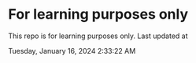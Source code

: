 # For learning purposes only
This repo is for learning purposes only.
Last updated at

Tuesday, January 16, 2024 2:33:22 AM

